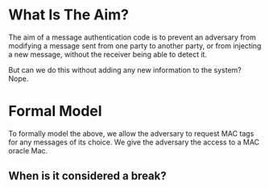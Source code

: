 # What Is The Aim?
The aim of a message authentication code is to prevent an adversary from modifying a message sent from one party to another party, or from injecting a new message, without the receiver being able to detect it.

But can we do this without adding any new information to the system? Nope.
# Formal Model
To formally model the above, we allow the adversary to request MAC tags for any messages of its choice. We give the adversary the access to a MAC oracle Mac.
## When is it considered a break?
